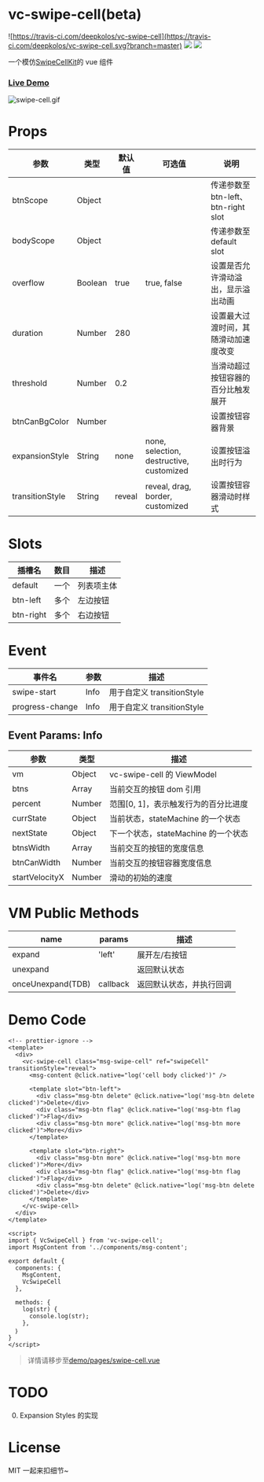 # vc-swipe-cell(beta)

![https://travis-ci.com/deepkolos/vc-swipe-cell](https://travis-ci.com/deepkolos/vc-swipe-cell.svg?branch=master)
![](https://img.shields.io/npm/dt/vc-swipe-cell.svg)
![](https://img.shields.io/npm/v/vc-swipe-cell.svg)


一个模仿[SwipeCellKit](https://github.com/SwipeCellKit/SwipeCellKit)的 vue 组件

### [Live Demo](https://deepkolos.github.io/vc-swipe-cell/)

![swipe-cell.gif](https://upload-images.jianshu.io/upload_images/252050-6f2364b723ad796e.gif?imageMogr2/auto-orient/strip)

# Props

| 参数            | 类型    | 默认值 | 可选值                                   | 说明                                 |
| --------------- | ------- | ------ | ---------------------------------------- | ------------------------------------ |
| btnScope        | Object  |        |                                          | 传递参数至 btn-left、btn-right slot  |
| bodyScope       | Object  |        |                                          | 传递参数至 default slot              |
| overflow        | Boolean | true   | true, false                              | 设置是否允许滑动溢出，显示溢出动画   |
| duration        | Number  | 280    |                                          | 设置最大过渡时间，其随滑动加速度改变 |
| threshold       | Number  | 0.2    |                                          | 当滑动超过按钮容器的百分比触发展开   |
| btnCanBgColor   | Number  |        |                                          | 设置按钮容器背景                     |
| expansionStyle  | String  | none   | none, selection, destructive, customized | 设置按钮溢出时行为                   |
| transitionStyle | String  | reveal | reveal, drag, border, customized         | 设置按钮容器滑动时样式               |

# Slots

| 插槽名    | 数目 | 描述       |
| --------- | ---- | ---------- |
| default   | 一个 | 列表项主体 |
| btn-left  | 多个 | 左边按钮   |
| btn-right | 多个 | 右边按钮   |

# Event

| 事件名          | 参数 | 描述                       |
| --------------- | ---- | -------------------------- |
| swipe-start     | Info | 用于自定义 transitionStyle |
| progress-change | Info | 用于自定义 transitionStyle |

## Event Params: Info

| 参数           | 类型   | 描述                                 |
| -------------- | ------ | ------------------------------------ |
| vm             | Object | vc-swipe-cell 的 ViewModel           |
| btns           | Array  | 当前交互的按钮 dom 引用              |
| percent        | Number | 范围[0, 1]，表示触发行为的百分比进度 |
| currState      | Object | 当前状态，stateMachine 的一个状态    |
| nextState      | Object | 下一个状态，stateMachine 的一个状态  |
| btnsWidth      | Array  | 当前交互的按钮的宽度信息             |
| btnCanWidth    | Number | 当前交互的按钮容器宽度信息           |
| startVelocityX | Number | 滑动的初始的速度                     |

# VM Public Methods

| name              | params   | 描述                     |
| ----------------- | -------- | ------------------------ |
| expand            | 'left'   | 展开左/右按钮            |
| unexpand          |          | 返回默认状态             |
| onceUnexpand(TDB) | callback | 返回默认状态，并执行回调 |

# Demo Code

```vue
<!-- prettier-ignore -->
<template>
  <div>
    <vc-swipe-cell class="msg-swipe-cell" ref="swipeCell" transitionStyle="reveal">
      <msg-content @click.native="log('cell body clicked')" />

      <template slot="btn-left">
        <div class="msg-btn delete" @click.native="log('msg-btn delete clicked')">Delete</div>
        <div class="msg-btn flag" @click.native="log('msg-btn flag clicked')">Flag</div>
        <div class="msg-btn more" @click.native="log('msg-btn more clicked')">More</div>
      </template>

      <template slot="btn-right">
        <div class="msg-btn more" @click.native="log('msg-btn more clicked')">More</div>
        <div class="msg-btn flag" @click.native="log('msg-btn flag clicked')">Flag</div>
        <div class="msg-btn delete" @click.native="log('msg-btn delete clicked')">Delete</div>
      </template>
    </vc-swipe-cell>
  </div>
</template>

<script>
import { VcSwipeCell } from 'vc-swipe-cell';
import MsgContent from '../components/msg-content';

export default {
  components: {
    MsgContent,
    VcSwipeCell
  },

  methods: {
    log(str) {
      console.log(str);
    },
  ｝
}
</script>
```

> 详情请移步至[demo/pages/swipe-cell.vue](https://github.com/deepkolos/vc-swipe-cell/blob/master/demo/pages/swipe-cell.vue)

# TODO

0. Expansion Styles 的实现

# License

MIT 一起来扣细节~
